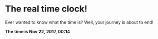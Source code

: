 # The real time clock!

Ever wanted to know what the time is? Well, your journey is about to end!

**The time is Nov 22, 2017, 00:14**